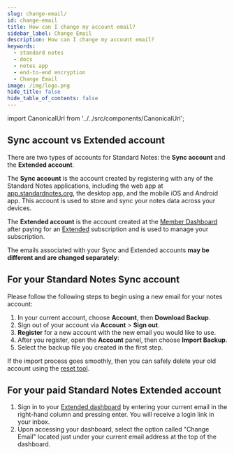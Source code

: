 ```yaml
---
slug: change-email/
id: change-email
title: How can I change my account email?
sidebar_label: Change Email
description: How can I change my account email?
keywords:
  - standard notes
  - docs
  - notes app
  - end-to-end encryption
  - Change Email
image: /img/logo.png
hide_title: false
hide_table_of_contents: false
---
```


<!-- Copied from https://standardnotes.com/help/7/how-can-i-change-my-account-email -->

import CanonicalUrl from '../../src/components/CanonicalUrl';

<CanonicalUrl
 canonicalUrl="https://standardnotes.com/help/7/how-can-i-change-my-account-email"
/>

## Sync account vs Extended account

There are two types of accounts for Standard Notes: the **Sync account** and the **Extended account**.

The **Sync account** is the account created by registering with any of the Standard Notes applications, including the web app at [app.standardnotes.org](https://app.standardnotes.org), the desktop app, and the mobile iOS and Android app. This account is used to store and sync your notes data across your devices.

The **Extended account** is the account created at the [Member Dashboard](https://dashboard.standardnotes.com) after paying for an [Extended](https://standardnotes.com/extensions) subscription and is used to manage your subscription.

The emails associated with your Sync and Extended accounts **may be different and are changed separately**:

## For your Standard Notes Sync account

Please follow the following steps to begin using a new email for your notes account:

1. In your current account, choose **Account**, then **Download Backup**.
2. Sign out of your account via **Account** > **Sign out**.
3. **Register** for a new account with the new email you would like to use.
4. After you register, open the **Account** panel, then choose **Import Backup**.
5. Select the backup file you created in the first step.

If the import process goes smoothly, then you can safely delete your old account using the [reset tool](https://standardnotes.com/reset).

## For your paid Standard Notes Extended account

1. Sign in to your [Extended dashboard](https://dashboard.standardnotes.com) by entering your current email in the right-hand column and pressing enter. You will receive a login link in your inbox.
2. Upon accessing your dashboard, select the option called "Change Email" located just under your current email address at the top of the dashboard.
